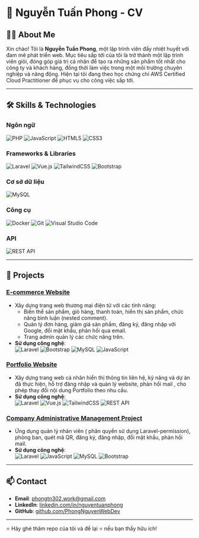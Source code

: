 # 📄 Nguyễn Tuấn Phong - CV

## 👩‍💻 About Me
Xin chào! Tôi là **Nguyễn Tuấn Phong**, một lập trình viên đầy nhiệt huyết với đam mê phát triển web. Mục tiêu sắp tới của tôi là trở thành một lập trình viên giỏi, đóng góp giá trị cá nhân để tạo ra những sản phẩm tốt nhất cho công ty và khách hàng, đồng thời làm việc trong một môi trường chuyên nghiệp và năng động. Hiện tại tôi đang theo học chứng chỉ AWS Certified Cloud Practitioner để phục vụ cho công việc sắp tới.

---

## 🛠 Skills & Technologies

### **Ngôn ngữ**
![PHP](https://img.shields.io/badge/PHP-777BB4?style=for-the-badge&logo=php&logoColor=white)  ![JavaScript](https://img.shields.io/badge/JavaScript-F7DF1E?style=for-the-badge&logo=javascript&logoColor=black)  ![HTML5](https://img.shields.io/badge/HTML5-E34F26?style=for-the-badge&logo=html5&logoColor=white)  ![CSS3](https://img.shields.io/badge/CSS3-1572B6?style=for-the-badge&logo=css3&logoColor=white)  

### **Frameworks & Libraries**
![Laravel](https://img.shields.io/badge/Laravel-FF2D20?style=for-the-badge&logo=laravel&logoColor=white)  ![Vue.js](https://img.shields.io/badge/Vue.js-4FC08D?style=for-the-badge&logo=vue.js&logoColor=white)  ![TailwindCSS](https://img.shields.io/badge/TailwindCSS-06B6D4?style=for-the-badge&logo=tailwindcss&logoColor=white)  ![Bootstrap](https://img.shields.io/badge/Bootstrap-7952B3?style=for-the-badge&logo=bootstrap&logoColor=white)  

### **Cơ sở dữ liệu**
![MySQL](https://img.shields.io/badge/MySQL-4479A1?style=for-the-badge&logo=mysql&logoColor=white)  

### **Công cụ**
![Docker](https://img.shields.io/badge/Docker-2496ED?style=for-the-badge&logo=docker&logoColor=white)  ![Git](https://img.shields.io/badge/Git-F05032?style=for-the-badge&logo=git&logoColor=white)  ![Visual Studio Code](https://img.shields.io/badge/VS_Code-0078D4?style=for-the-badge&logo=visual%20studio%20code&logoColor=white)  

### **API**
![REST API](https://img.shields.io/badge/REST_API-02569B?style=for-the-badge&logo=api&logoColor=white)  

---

## 📂 Projects

### **[E-commerce Website](https://github.com/PhongNguyenWebDev/Patina_E-Commerce)**  
- Xây dựng trang web thương mại điện tử với các tính năng:  
  - Biến thể sản phẩm, giỏ hàng, thanh toán, hiển thị sản phẩm, chức năng bình luận (nested comment).  
  - Quản lý đơn hàng, giảm giá sản phẩm, đăng ký, đăng nhập với Google, đổi mật khẩu, phản hồi qua email.  
  - Trang admin quản lý các chức năng trên.  
- **Sử dụng công nghệ**:  
  ![Laravel](https://img.shields.io/badge/Laravel-FF2D20?style=for-the-badge&logo=laravel&logoColor=white)  ![Bootstrap](https://img.shields.io/badge/Bootstrap-7952B3?style=for-the-badge&logo=bootstrap&logoColor=white)  ![MySQL](https://img.shields.io/badge/MySQL-4479A1?style=for-the-badge&logo=mysql&logoColor=white)  ![JavaScript](https://img.shields.io/badge/JavaScript-F7DF1E?style=for-the-badge&logo=javascript&logoColor=black)  


### **[Portfolio Website](https://github.com/PhongNguyenWebDev/portfolio)** 
- Xây dựng trang web cá nhân  hiển thị thông tin liên hệ, kỹ năng và dự án đã thực hiện, hỗ trợ đăng nhập và quản lý website, phản hồi mail , cho phép thay đổi nội dung Portfolio theo nhu cầu.
- **Sử dụng công nghệ**:  
  ![Laravel](https://img.shields.io/badge/Laravel-FF2D20?style=for-the-badge&logo=laravel&logoColor=white)  ![Vue.js](https://img.shields.io/badge/Vue.js-4FC08D?style=for-the-badge&logo=vue.js&logoColor=white)  ![TailwindCSS](https://img.shields.io/badge/TailwindCSS-06B6D4?style=for-the-badge&logo=tailwindcss&logoColor=white)  ![REST API](https://img.shields.io/badge/REST_API-02569B?style=for-the-badge&logo=api&logoColor=white)  

### **[Company Administrative Management Project](https://github.com/PhongNguyenWebDev/Company_Administrative_Management_Project)**  
- Ứng dụng quản lý nhân viên ̣( phân quyền sử dụng Laravel-permission), phòng ban, quét mã QR, đăng ký, đăng nhập, đổi mật khẩu, phản hồi mail.  
- **Sử dụng công nghệ**:  
  ![Laravel](https://img.shields.io/badge/Laravel-FF2D20?style=for-the-badge&logo=laravel&logoColor=white)  ![JavaScript](https://img.shields.io/badge/JavaScript-F7DF1E?style=for-the-badge&logo=javascript&logoColor=black)  ![MySQL](https://img.shields.io/badge/MySQL-4479A1?style=for-the-badge&logo=mysql&logoColor=white)  ![Bootstrap](https://img.shields.io/badge/Bootstrap-7952B3?style=for-the-badge&logo=bootstrap&logoColor=white)  
---

## 📫 Contact
- **Email**: [phongtn302.work@gmail.com](mailto:phongtn302.work@gmail.com)  
- **LinkedIn**: [linkedin.com/in/nguyentuanphong](https://www.linkedin.com/in/nguy%E1%BB%85n-tu%E1%BA%A5n-phong-84a2b2311/)  
- **GitHub**: [github.com/PhongNguyenWebDev](https://github.com/PhongNguyenWebDev)  

---

⭐ Hãy ghé thăm repo của tôi và để lại ⭐ nếu bạn thấy hữu ích!
